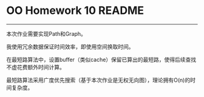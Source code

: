 # OO Homework 10 README

---------

本次作业需要实现Path和Graph。

我使用冗余数据保证时间效率，即使用空间换取时间。

在最短路算法中，设置buffer（类似cache）保留已算出的最短路，使得后续查找不虚花费额外时间计算。

最短路算法采用广度优先搜索（基于本次作业是无权无向图），理论拥有O(n)的时间复杂度。

